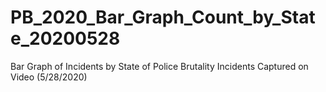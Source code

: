# PB_2020_Bar_Graph_Count_by_State_20200528
 Bar Graph of Incidents by State of Police Brutality Incidents Captured on Video (5/28/2020)
